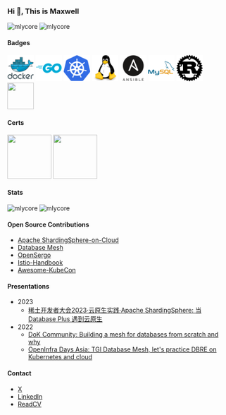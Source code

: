 <h3 align="left">Hi 👋, This is Maxwell</h1>

<p align="left">
  <img src="https://komarev.com/ghpvc/?username=mlycore&label=Profile%20views&color=0e75b6&style=flat" alt="mlycore" /> 
  <img src="https://img.shields.io/github/followers/mlycore?label=follow&style=social" alt="mlycore" /> 
</p>

<h4 align="left">Badges</h1>
<p align="left">
  <img src="https://github.com/devicons/devicon/blob/master/icons/docker/docker-original-wordmark.svg" width="60" height="60" />
  <img src="https://github.com/devicons/devicon/blob/master/icons/go/go-original-wordmark.svg" width="60" height="60" />
  <img src="https://github.com/devicons/devicon/blob/master/icons/kubernetes/kubernetes-plain.svg" width="60" height="60" />
  <img src="https://github.com/devicons/devicon/blob/master/icons/linux/linux-original.svg" width="60" height="60" />
  <img src="https://github.com/devicons/devicon/blob/master/icons/ansible/ansible-original-wordmark.svg" width="60" height="60" />
  <img src="https://github.com/devicons/devicon/blob/master/icons/mysql/mysql-original-wordmark.svg" width="60" height="60" />
  <img src="https://github.com/devicons/devicon/blob/master/icons/rust/rust-plain.svg" width="60" height="60" />
  <img src="https://styles.redditmedia.com/t5_5a2b2c/styles/communityIcon_seic4taxaqx71.jpg?width=256&format=pjpg&s=01f5e4f1ce99f09e6ff0c40ea84822aedd48fc4c" width="60" height="60" />
</p>

<h4 align="left">Certs</h1>
<p align="left">
  <img src="https://d1.awsstatic.com/training-and-certification/certification-badges/AWS-Certified-Solutions-Architect-Professional_badge.69d82ff1b2861e1089539ebba906c70b011b928a.png" width="100" height="100" />
  <img src="https://d1.awsstatic.com/training-and-certification/certification-badges/AWS-Certified-Database-Specialty_badge.28105e7379583941c3e2c68f1afb03b45ecf7507.png" width="100" height="100" />
</p>

<h4 align="left">Stats</h1>
<p align="left">
  <img src="https://github-readme-stats.vercel.app/api/top-langs?username=mlycore&show_icons=true&theme=gruvbox&locale=en&layout=compact&exclude_repo=mlycore.github.io" alt="mlycore" />
  <img src="https://github-readme-stats.vercel.app/api?username=mlycore&hide_border=true&show_icons=true&include_all_commits=true&count_private=true&theme=buefy&theme=jolly)](https://github.com/anuraghazra/github-readme-stats" alt="mlycore" />
</p>

#### Open Source Contributions
* [Apache ShardingSphere-on-Cloud](https://github.com/apache/shardingsphere-on-cloud)
* [Database Mesh](https://github.com/database-mesh/pisanix)
* [OpenSergo](https://github.com/opensergo/opensergo-control-plane)
* [Istio-Handbook](https://github.com/servicemesher/istio-handbook)
* [Awesome-KubeCon](https://github.com/mlycore/awesome-kubecon)

#### Presentations
* 2023
  * [稀土开发者大会2023·云原生实践·Apache ShardingSphere: 当 Database Plus 遇到云原生](https://juejin.cn/live/yyssj003)
* 2022
  * [DoK Community: Building a mesh for databases from scratch and why](https://www.youtube.com/watch?v=ezNh4f5G1Ho&t=2438s)
  * [OpenInfra Days Asia: TGI Database Mesh, let's practice DBRE on Kubernetes and cloud](https://www.youtube.com/watch?v=AC45SbZG4Gk)

#### Contact
* [X](https://twitter.com/maxwell9215)
* [LinkedIn](https://www.linkedin.com/in/maxwell-miao-23382580)
* [ReadCV](https://read.cv/maxwell92)



